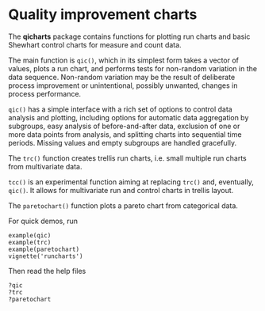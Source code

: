 # Quality improvement charts

The **qicharts** package contains functions for plotting run charts and basic Shewhart control charts for measure and count data.

The main function is `qic()`, which in its simplest form takes a vector of values, plots a run chart, and performs tests for non-random variation in the data sequence. Non-random variation may be the result of deliberate process improvement or unintentional, possibly unwanted, changes in process performance.

`qic()` has a simple interface with a rich set of options to control data analysis and plotting, including options for automatic data aggregation by subgroups, easy analysis of before-and-after data, exclusion of one or more data points from analysis, and splitting charts into sequential time periods. Missing values and empty subgroups are handled gracefully.

The `trc()` function creates trellis run charts, i.e. small multiple run charts from multivariate data.

`tcc()` is an experimental function aiming at replacing `trc()` and, eventually, `qic()`. It allows for multivariate run and control charts in trellis layout.

The `paretochart()` function plots a pareto chart from categorical data.

For quick demos, run
```
example(qic)
example(trc)
example(paretochart)
vignette('runcharts')
```
Then read the help files
```
?qic
?trc
?paretochart
```
